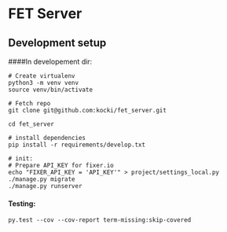 # FET Server

## Development setup

####In developement dir:
```
# Create virtualenv
python3 -m venv venv
source venv/bin/activate

# Fetch repo
git clone git@github.com:kocki/fet_server.git

cd fet_server

# install dependencies
pip install -r requirements/develop.txt

# init:
# Prepare API_KEY for fixer.io
echo "FIXER_API_KEY = 'API_KEY'" > project/settings_local.py
./manage.py migrate
./manage.py runserver
```

#### Testing:
```
py.test --cov --cov-report term-missing:skip-covered
```
